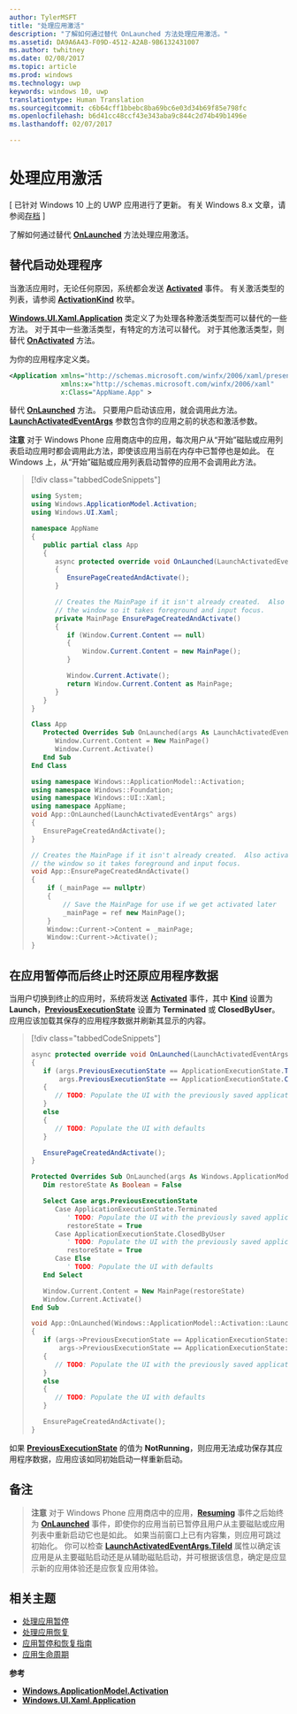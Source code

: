 ```yaml
---
author: TylerMSFT
title: "处理应用激活"
description: "了解如何通过替代 OnLaunched 方法处理应用激活。"
ms.assetid: DA9A6A43-F09D-4512-A2AB-9B6132431007
ms.author: twhitney
ms.date: 02/08/2017
ms.topic: article
ms.prod: windows
ms.technology: uwp
keywords: windows 10, uwp
translationtype: Human Translation
ms.sourcegitcommit: c6b64cff1bbebc8ba69bc6e03d34b69f85e798fc
ms.openlocfilehash: b6d41cc48ccf43e343aba9c844c2d74b49b1496e
ms.lasthandoff: 02/07/2017

---
```


# <a name="handle-app-activation"></a>处理应用激活


\[ 已针对 Windows 10 上的 UWP 应用进行了更新。 有关 Windows 8.x 文章，请参阅[存档](http://go.microsoft.com/fwlink/p/?linkid=619132) \]


了解如何通过替代 [**OnLaunched**](https://msdn.microsoft.com/library/windows/apps/br242335) 方法处理应用激活。

## <a name="override-the-launch-handler"></a>替代启动处理程序

当激活应用时，无论任何原因，系统都会发送 [**Activated**](https://msdn.microsoft.com/library/windows/apps/br225018) 事件。 有关激活类型的列表，请参阅 [**ActivationKind**](https://msdn.microsoft.com/library/windows/apps/br224693) 枚举。

[**Windows.UI.Xaml.Application**](https://msdn.microsoft.com/library/windows/apps/br242324) 类定义了为处理各种激活类型而可以替代的一些方法。 对于其中一些激活类型，有特定的方法可以替代。 对于其他激活类型，则替代 [**OnActivated**](https://msdn.microsoft.com/library/windows/apps/br242330) 方法。

为你的应用程序定义类。

```xml
<Application xmlns="http://schemas.microsoft.com/winfx/2006/xaml/presentation"
             xmlns:x="http://schemas.microsoft.com/winfx/2006/xaml"
             x:Class="AppName.App" >
```

替代 [**OnLaunched**](https://msdn.microsoft.com/library/windows/apps/br242335) 方法。 只要用户启动该应用，就会调用此方法。 [**LaunchActivatedEventArgs**](https://msdn.microsoft.com/library/windows/apps/br224731) 参数包含你的应用之前的状态和激活参数。

**注意**  对于 Windows Phone 应用商店中的应用，每次用户从“开始”磁贴或应用列表启动应用时都会调用此方法，即使该应用当前在内存中已暂停也是如此。 在 Windows 上，从“开始”磁贴或应用列表启动暂停的应用不会调用此方法。

> [!div class="tabbedCodeSnippets"]
> ```cs
> using System;
> using Windows.ApplicationModel.Activation;
> using Windows.UI.Xaml;
>
> namespace AppName
> {
>    public partial class App
>    {
>       async protected override void OnLaunched(LaunchActivatedEventArgs args)
>       {
>          EnsurePageCreatedAndActivate();
>       }
>
>       // Creates the MainPage if it isn't already created.  Also activates
>       // the window so it takes foreground and input focus.
>       private MainPage EnsurePageCreatedAndActivate()
>       {
>          if (Window.Current.Content == null)
>          {
>              Window.Current.Content = new MainPage();
>          }
>
>          Window.Current.Activate();
>          return Window.Current.Content as MainPage;
>       }
>    }
> }
> ```
> ```vb
> Class App
>    Protected Overrides Sub OnLaunched(args As LaunchActivatedEventArgs)
>       Window.Current.Content = New MainPage()
>       Window.Current.Activate()
>    End Sub
> End Class
> ```
> ```cpp
> using namespace Windows::ApplicationModel::Activation;
> using namespace Windows::Foundation;
> using namespace Windows::UI::Xaml;
> using namespace AppName;
> void App::OnLaunched(LaunchActivatedEventArgs^ args)
> {
>    EnsurePageCreatedAndActivate();
> }
>
> // Creates the MainPage if it isn't already created.  Also activates
> // the window so it takes foreground and input focus.
> void App::EnsurePageCreatedAndActivate()
> {
>     if (_mainPage == nullptr)
>     {
>         // Save the MainPage for use if we get activated later
>         _mainPage = ref new MainPage();
>     }
>     Window::Current->Content = _mainPage;
>     Window::Current->Activate();
> }
> ```

## <a name="restore-application-data-if-app-was-suspended-then-terminated"></a>在应用暂停而后终止时还原应用程序数据


当用户切换到终止的应用时，系统将发送 [**Activated**](https://msdn.microsoft.com/library/windows/apps/br225018) 事件，其中 [**Kind**](https://msdn.microsoft.com/library/windows/apps/br224728) 设置为 **Launch**，[**PreviousExecutionState**](https://msdn.microsoft.com/library/windows/apps/br224729) 设置为 **Terminated** 或 **ClosedByUser**。 应用应该加载其保存的应用程序数据并刷新其显示的内容。

> [!div class="tabbedCodeSnippets"]
> ```cs
> async protected override void OnLaunched(LaunchActivatedEventArgs args)
> {
>    if (args.PreviousExecutionState == ApplicationExecutionState.Terminated ||
>        args.PreviousExecutionState == ApplicationExecutionState.ClosedByUser)
>    {
>       // TODO: Populate the UI with the previously saved application data
>    }
>    else
>    {
>       // TODO: Populate the UI with defaults
>    }
>
>    EnsurePageCreatedAndActivate();
> }
> ```
> ```vb
> Protected Overrides Sub OnLaunched(args As Windows.ApplicationModel.Activation.LaunchActivatedEventArgs)
>    Dim restoreState As Boolean = False
>
>    Select Case args.PreviousExecutionState
>       Case ApplicationExecutionState.Terminated
>          ' TODO: Populate the UI with the previously saved application data
>          restoreState = True
>       Case ApplicationExecutionState.ClosedByUser
>          ' TODO: Populate the UI with the previously saved application data
>          restoreState = True
>       Case Else
>          ' TODO: Populate the UI with defaults
>    End Select
>
>    Window.Current.Content = New MainPage(restoreState)
>    Window.Current.Activate()
> End Sub
> ```
> ```cpp
> void App::OnLaunched(Windows::ApplicationModel::Activation::LaunchActivatedEventArgs^ args)
> {
>    if (args->PreviousExecutionState == ApplicationExecutionState::Terminated ||
>        args->PreviousExecutionState == ApplicationExecutionState::ClosedByUser)
>    {
>       // TODO: Populate the UI with the previously saved application data
>    }
>    else
>    {
>       // TODO: Populate the UI with defaults
>    }
>
>    EnsurePageCreatedAndActivate();
> }
> ```

如果 [**PreviousExecutionState**](https://msdn.microsoft.com/library/windows/apps/br224729) 的值为 **NotRunning**，则应用无法成功保存其应用程序数据，应用应该如同初始启动一样重新启动。

## <a name="remarks"></a>备注

> **注意**  对于 Windows Phone 应用商店中的应用，[**Resuming**](https://msdn.microsoft.com/library/windows/apps/br242339) 事件之后始终为 [**OnLaunched**](https://msdn.microsoft.com/library/windows/apps/br242335) 事件，即使你的应用当前已暂停且用户从主要磁贴或应用列表中重新启动它也是如此。 如果当前窗口上已有内容集，则应用可跳过初始化。 你可以检查 [**LaunchActivatedEventArgs.TileId**](https://msdn.microsoft.com/library/windows/apps/br224736) 属性以确定该应用是从主要磁贴启动还是从辅助磁贴启动，并可根据该信息，确定是应显示新的应用体验还是应恢复应用体验。

## <a name="related-topics"></a>相关主题

* [处理应用暂停](suspend-an-app.md)
* [处理应用恢复](resume-an-app.md)
* [应用暂停和恢复指南](https://msdn.microsoft.com/library/windows/apps/hh465088)
* [应用生命周期](app-lifecycle.md)

**参考**

* [**Windows.ApplicationModel.Activation**](https://msdn.microsoft.com/library/windows/apps/br224766)
* [**Windows.UI.Xaml.Application**](https://msdn.microsoft.com/library/windows/apps/br242324)

 

 

